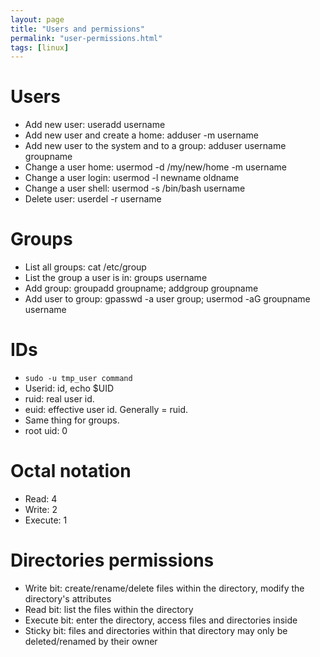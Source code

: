 ```yaml
---
layout: page
title: "Users and permissions"
permalink: "user-permissions.html"
tags: [linux]
---
```


# Users
* Add new user: useradd username
* Add new user and create a home: adduser -m username
* Add new user to the system and to a group: adduser username groupname
* Change a user home: usermod -d /my/new/home -m username
* Change a user login: usermod -l newname oldname
* Change a user shell: usermod -s /bin/bash username
* Delete user: userdel -r username

# Groups
* List all groups: cat /etc/group
* List the group a user is in: groups username
* Add group: groupadd groupname; addgroup groupname
* Add user to group: gpasswd -a user group; usermod -aG groupname username

# IDs
* `sudo -u tmp_user command`
* Userid: id, echo $UID
* ruid: real user id.
* euid: effective user id. Generally = ruid.
* Same thing for groups.
* root uid: 0


# Octal notation
* Read: 4
* Write: 2
* Execute: 1

# Directories permissions
* Write bit: create/rename/delete files within the directory, modify the directory's attributes
* Read bit: list the files within the directory
* Execute bit: enter the directory, access files and directories inside
* Sticky bit: files and directories within that directory may only be deleted/renamed by their owner
